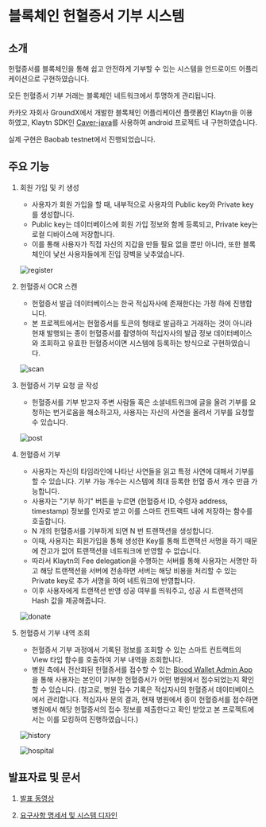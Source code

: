 # 블록체인 헌혈증서 기부 시스템

## 소개

헌혈증서를 블록체인을 통해 쉽고 안전하게 기부할 수 있는 시스템을 안드로이드 어플리케이션으로 구현하였습니다. 

모든 헌혈증서 기부 거래는 블록체인 네트워크에서 투명하게 관리됩니다.

카카오 자회사 GroundX에서 개발한 블록체인 어플리케이션 플랫폼인 Klaytn을 이용하였고, Klaytn SDK인 [Caver-java](https://github.com/klaytn/caver-java)를 사용하여 android 프로젝트 내 구현하였습니다.

실제 구현은 Baobab testnet에서 진행되었습니다.

## 주요 기능

1. 회원 가입 및 키 생성
   - 사용자가 회원 가입을 할 때, 내부적으로 사용자의 Public key와 Private key를 생성합니다. 
   - Public key는 데이터베이스에 회원 가입 정보와 함께 등록되고, Private key는 로컬 디바이스에 저장합니다.
   - 이를 통해 사용자가 직접 자신의 지갑을 만들 필요 없을 뿐만 아니라, 또한 블록체인이 낯선 사용자들에게 진입 장벽을 낮추었습니다.
   
   ![register](https://github.com/pleiades-s/2020spring_41class_team2/blob/master/images/register.png)
   
2. 헌혈증서 OCR 스캔
   - 헌혈증서 발급 데이터베이스는 한국 적십자사에 존재한다는 가정 하에 진행합니다. 
   - 본 프로젝트에서는 헌혈증서를 토큰의 형태로 발급하고 거래하는 것이 아니라 현재 발행되는 종이 헌혈증서를 촬영하여 적십자사의 발급 정보 데이터베이스와 조회하고 유효한 헌혈증서이면 시스템에 등록하는 방식으로 구현하였습니다.
   
   ![scan](https://github.com/pleiades-s/2020spring_41class_team2/blob/master/images/scan.png)

3. 헌혈증서 기부 요청 글 작성
   - 헌혈증서를 기부 받고자 주변 사람들 혹은 소셜네트워크에 글을 올려 기부를 요청하는 번거로움을 해소하고자, 사용자는 자신의 사연을 올려서 기부를 요청할 수 있습니다.

   ![post](https://github.com/pleiades-s/2020spring_41class_team2/blob/master/images/post.png)
   
4. 헌혈증서 기부
   - 사용자는 자신의 타임라인에 나타난 사연들을 읽고 특정 사연에 대해서 기부를 할 수 있습니다. 기부 가능 개수는 시스템에 최대 등록한 헌혈 증서 개수 만큼 가능합니다.
   - 사용자는 "기부 하기" 버튼을 누르면 (헌혈증서 ID, 수령자 address, timestamp) 정보를 인자로 받고 이를 스마트 컨트랙트 내에 저장하는 함수를 호출합니다. 
   - N 개의 헌혈증서를 기부하게 되면 N 번 트랜잭션을 생성합니다.
   - 이때, 사용자는 회원가입을 통해 생성한 Key를 통해 트랜잭션 서명을 하기 때문에 잔고가 없어 트랜잭션을 네트워크에 반영할 수 없습니다.
   - 따라서 Klaytn의 Fee delegation을 수행하는 서버를 통해 사용자는 서명만 하고 해당 트랜잭션을 서버에 전송하면 서버는 해당 비용을 처리할 수 있는 Private key로 추가 서명을 하여 네트워크에 반영합니다. 
   - 이후 사용자에게 트랜잭션 반영 성공 여부를 띄워주고, 성공 시 트랜잭션의 Hash 값을 제공해줍니다.
   
   ![donate](https://github.com/pleiades-s/2020spring_41class_team2/blob/master/images/donate.png)

5. 헌혈증서 기부 내역 조회
   - 헌혈증서 기부 과정에서 기록된 정보를 조회할 수 있는 스마트 컨트랙트의 View 타입 함수를 호출하여 기부 내역을 조회합니다.
   - 병원 측에서 전산화된 헌혈증서를 접수할 수 있는 [Blood Wallet Admin App](https://github.com/pleiades-s/BloodWallet_Admin)을 통해 사용자는 본인이 기부한 헌혈증서가 어떤 병원에서 접수되었는지 확인할 수 있습니다. (참고로, 병원 접수 기록은 적십자사의 헌혈증서 데이터베이스에서 관리합니다. 적십자사 문의 결과, 현재 병원에서 종이 헌혈증서를 접수하면 병원에서 해당 헌혈증서의 접수 정보를 제출한다고 확인 받았고 본 프로젝트에서는 이를 모킹하여 진행하였습니다.)
   
   ![history](https://github.com/pleiades-s/2020spring_41class_team2/blob/master/images/history.png)
   
   ![hospital](https://github.com/SKKone-blockchain/BloodWallet/blob/master/images/receipt.png)

## 발표자료 및 문서
1. [발표 동영상](https://www.youtube.com/watch?v=EX5R6WsAMf4)

2. [요구사항 명세서 및 시스템 디자인](https://github.com/pleiades-s/2020spring_41class_team2/tree/master/doc)
